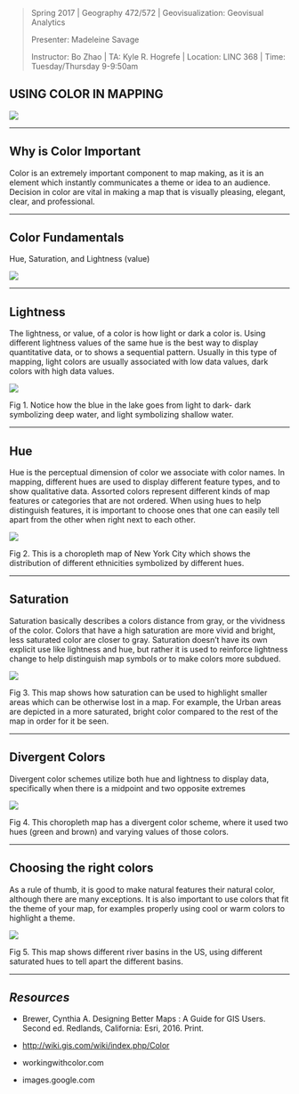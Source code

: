 
> Spring 2017 | Geography 472/572 | Geovisualization: Geovisual Analytics
>
> Presenter: Madeleine Savage
>
> Instructor: Bo Zhao | TA: Kyle R. Hogrefe | Location: LINC 368 | Time: Tuesday/Thursday 9-9:50am

## **USING COLOR IN MAPPING**

![](img/Rivers_c.jpg)

------

## **Why is Color Important**

Color is an extremely important component to map making, as it is an element which instantly 
communicates a theme or idea to an audience. Decision in color are vital in making a map
 that is visually pleasing, elegant, clear, and professional.

------

## **Color Fundamentals**

Hue, Saturation, and Lightness (value)

![](img/color_diagram.png)

------

## **Lightness**

The lightness, or value, of a color is how light or dark a color is. Using different lightness
values of the same hue is the best way to display quantitative data, or to shows a sequential
pattern. Usually in this type of mapping, light colors are usually associated with low data
values, dark colors with high data values.

![](img/water_depth.jpg)

Fig 1. Notice how the blue in the lake goes from light to dark- dark symbolizing deep water, and light symbolizing
shallow water.

------

## **Hue**

Hue is the perceptual dimension of color we associate with color names. In mapping, different
hues are used to display different feature types, and to show qualitative data. Assorted colors
represent different kinds of map features or categories that are not ordered. When using hues
to help distinguish features, it is important to choose ones that one can easily tell apart
from the other when right next to each other.

![](img/ny_map.png)

Fig 2. This is a choropleth map of New York City which shows the distribution of different ethnicities
symbolized by different hues.

------

## **Saturation**

Saturation basically describes a colors distance from gray, or the vividness of the color.
Colors that have a high saturation are more vivid and bright, less saturated color are closer
to gray. Saturation doesn’t have its own explicit use like lightness and hue, but rather it
is used to reinforce lightness change to help distinguish map symbols or to make colors more
subdued.

![](img/SouthAmerica.jpg)

Fig 3. This map shows how saturation can be used to highlight smaller areas which can be otherwise lost in a map.
For example, the Urban areas are depicted in a more saturated, bright color compared to the rest of the map in order for it be seen.

------

## **Divergent Colors**

Divergent color schemes utilize both hue and lightness to display data, specifically when there
is a midpoint and two opposite extremes 

![](img/divergent.jpg)

Fig 4. This choropleth map has a divergent color scheme, where it used two hues (green and brown) and varying
values of those colors.

------

## **Choosing the right colors**

As a rule of thumb, it is good to make natural features their natural color, although there are
many exceptions. It is also important to use colors that fit the theme of your map, for examples
properly using cool or warm colors to highlight a theme.

![](img/river_basins.jpg)

Fig 5. This map shows different river basins in the US, using different saturated
 hues to tell apart the different basins.

------

## *Resources*

- Brewer, Cynthia A. Designing Better Maps : A Guide for GIS Users.
 Second ed. Redlands, California: Esri, 2016. Print.

- http://wiki.gis.com/wiki/index.php/Color

- workingwithcolor.com

- images.google.com


